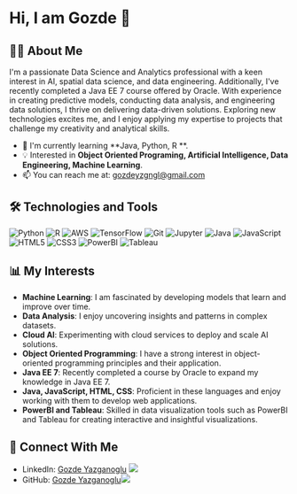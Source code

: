 # Hi, I am Gozde 👋

## 👩‍💻 About Me

I'm a passionate Data Science and Analytics professional with a keen interest in AI, spatial data science, and data engineering. Additionally, I've recently completed a Java EE 7 course offered by Oracle. With experience in creating predictive models, conducting data analysis, and engineering data solutions, I thrive on delivering data-driven solutions. Exploring new technologies excites me, and I enjoy applying my expertise to projects that challenge my creativity and analytical skills.


- 🌱 I'm currently learning **Java, Python, R **.
- 💡 Interested in **Object Oriented Programing, Artificial Intelligence, Data Engineering, Machine Learning**.
- 📫 You can reach me at: gozdeyzgngl@gmail.com


## 🛠 Technologies and Tools

![Python](https://img.shields.io/badge/-Python-3776AB?style=flat-square&logo=Python&logoColor=white)
![R](https://img.shields.io/badge/-R-276DC3?style=flat-square&logo=R&logoColor=white)
![AWS](https://img.shields.io/badge/-AWS-232F3E?style=flat-square&logo=amazon-aws&logoColor=white)
![TensorFlow](https://img.shields.io/badge/-TensorFlow-FF6F00?style=flat-square&logo=TensorFlow&logoColor=white)
![Git](https://img.shields.io/badge/-Git-F05032?style=flat-square&logo=git&logoColor=white)
![Jupyter](https://img.shields.io/badge/-Jupyter-F37626?style=flat-square&logo=Jupyter&logoColor=white)
![Java](https://img.shields.io/badge/-Java-007396?style=flat-square&logo=Java&logoColor=white)
![JavaScript](https://img.shields.io/badge/-JavaScript-F7DF1E?style=flat-square&logo=JavaScript&logoColor=black)
![HTML5](https://img.shields.io/badge/-HTML5-E34F26?style=flat-square&logo=HTML5&logoColor=white)
![CSS3](https://img.shields.io/badge/-CSS3-1572B6?style=flat-square&logo=CSS3&logoColor=white)
![PowerBI](https://img.shields.io/badge/-PowerBI-F2C811?style=flat-square&logo=PowerBI&logoColor=black)
![Tableau](https://img.shields.io/badge/-Tableau-E97627?style=flat-square&logo=Tableau&logoColor=white)


## 📊 My Interests

- **Machine Learning**: I am fascinated by developing models that learn and improve over time.
- **Data Analysis**: I enjoy uncovering insights and patterns in complex datasets.
- **Cloud AI**: Experimenting with cloud services to deploy and scale AI solutions.
- **Object Oriented Programming**: I have a strong interest in object-oriented programming principles and their application.
- **Java EE 7**: Recently completed a course by Oracle to expand my knowledge in Java EE 7.
- **Java, JavaScript, HTML, CSS**: Proficient in these languages and enjoy working with them to develop web applications.
- **PowerBI and Tableau**: Skilled in data visualization tools such as PowerBI and Tableau for creating interactive and insightful visualizations.

## 🤝 Connect With Me

- LinkedIn: [Gozde Yazganoglu](https://www.linkedin.com/in/gozde-yazganoglu/)
[![](https://img.shields.io/badge/LinkedIn-Follow%20me-blue?style=flat&logo=linkedin&link=https://linkedin.com/in/yourprofile)](https://www.linkedin.com/in/gozde-yazganoglu/)
- GitHub: [Gozde Yazganoglu](https://github.com/gozdeydd)[![](https://img.shields.io/github/followers/YourUsername?label=Follow&style=social)](https://github.com/gozdeydd)

<!--
**gozdeydd/gozdeydd** is a ✨ _special_ ✨ repository because its `README.md` (this file) appears on your GitHub profile.

Here are some ideas to get you started:

- 🔭 I’m currently working on ...
- 🌱 I’m currently learning ...
- 👯 I’m looking to collaborate on ...
- 🤔 I’m looking for help with ...
- 💬 Ask me about ...
- 📫 How to reach me: ...
- 😄 Pronouns: ...
- ⚡ Fun fact: ...
-->
